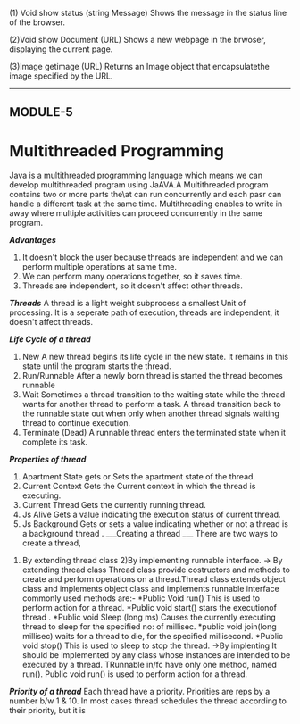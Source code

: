  (1) Void show status (string Message)
Shows the message in the status line of the browser.

(2)Void show Document (URL)
Shows a new webpage in the brwoser, displaying the current page.

(3)Image getimage (URL)
Returns an Image object that encapsulatethe image specified by the URL.


------------------------------

## MODULE-5 ##

# ______Multithreaded Programming______ #

Java is a multithreaded programming language which means we can develop multithreaded program using JaAVA.A Multithreaded program contains two or more parts the\at can run concurrently and each pasr can handle a different task at the same time. Multithreading enables to write in away where multiple activities can proceed concurrently in the same program.

___Advantages___
1. It doesn't block the user because threads are independent and we can perform multiple operations at same time.
2. We can perform many operations together, so it saves time.
3. Threads are independent, so it doesn't affect other threads.

___Threads___
A thread is a light weight subprocess a smallest Unit of processing. It is a seperate path of execution, threads are independent, it doesn't affect threads.

___Life Cycle of a thread___
1. New
A new thread begins its life cycle in the new state. It remains in this state until the program starts the thread.
2. Run/Runnable
After a newly born thread is started the thread becomes runnable
3. Wait 
Sometimes a thread transition to the waiting state while the thread wants for another thread to perform a task. A thread transition back to the runnable state out when only when another thread signals waiting thread to continue execution.
4. Terminate (Dead)
A runnable thread enters the terminated state when it complete its task.

___Properties of thread___
1. Apartment State 
gets or Sets the apartment state of the thread.
2. Current Context
Gets the Current context in which the thread is executing.
3. Current Thread
Gets the currently running thread.
4. Js Alive 
Gets a value indicating the execution status of current thread.
5. Js Background
Gets or sets a value indicating whether or not a thread is a background thread .
___Creating a thread ___
There are two ways to create a thread,
1) By extending thread class
2)By implementing runnable interface.
-> By extending thread class
Thread class provide costructors and methods to create and perform operations on a thread.Thread class extends object class and implements object class and implements runnable interface commonly used methods are:-
*Public Void run()
This is used to perform action for a thread.
*Public void start()
stars the executionof thread .
*Public void Sleep (long ms)
Causes the currently executing thread to sleep for the specified no: of millisec.
*public void join(long millisec)
waits for a thread to die, for the specified millisecond.
*Public void stop()
This is used to sleep to stop the thread.
->By implenting
It should be implemented by any class whose instances are intended to be executed by a thread. TRunnable in/fc have only one method, named run().
Public void run() is used to perform action for a thread.

___Priority of a thread___
Each thread have a priority. Priorities are reps by a number b/w 1 & 10. In most cases thread schedules the thread according to their priority, but it is 
